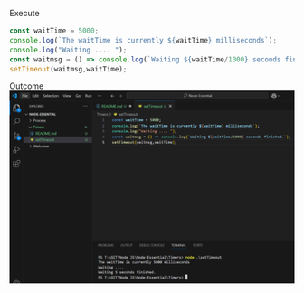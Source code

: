 Execute

```js
const waitTime = 5000;
console.log(`The waitTime is currently ${waitTime} milliseconds`);
console.log("Waiting .... ");
const waitmsg = () => console.log(`Waiting ${waitTime/1000} seconds finished.`);
setTimeout(waitmsg,waitTime);

```

Outcome
![alt text](Screenshots\image.png)
